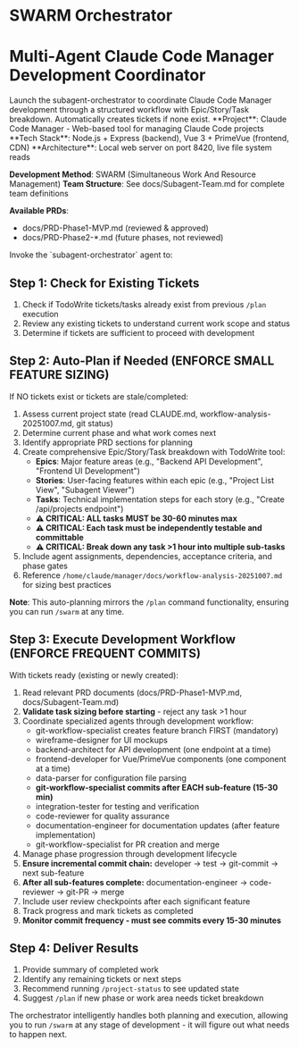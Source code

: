 # SWARM Orchestrator
# Multi-Agent Claude Code Manager Development Coordinator

<task>
Launch the subagent-orchestrator to coordinate Claude Code Manager development through a structured workflow with Epic/Story/Task breakdown. Automatically creates tickets if none exist.
</task>

<context>
**Project**: Claude Code Manager - Web-based tool for managing Claude Code projects
**Tech Stack**: Node.js + Express (backend), Vue 3 + PrimeVue (frontend, CDN)
**Architecture**: Local web server on port 8420, live file system reads

**Development Method**: SWARM (Simultaneous Work And Resource Management)
**Team Structure**: See docs/Subagent-Team.md for complete team definitions

**Available PRDs**:
- docs/PRD-Phase1-MVP.md (reviewed & approved)
- docs/PRD-Phase2-*.md (future phases, not reviewed)
</context>

<execution>
Invoke the `subagent-orchestrator` agent to:

## Step 1: Check for Existing Tickets
1. Check if TodoWrite tickets/tasks already exist from previous `/plan` execution
2. Review any existing tickets to understand current work scope and status
3. Determine if tickets are sufficient to proceed with development

## Step 2: Auto-Plan if Needed (ENFORCE SMALL FEATURE SIZING)
If NO tickets exist or tickets are stale/completed:
1. Assess current project state (read CLAUDE.md, workflow-analysis-20251007.md, git status)
2. Determine current phase and what work comes next
3. Identify appropriate PRD sections for planning
4. Create comprehensive Epic/Story/Task breakdown with TodoWrite tool:
   - **Epics**: Major feature areas (e.g., "Backend API Development", "Frontend UI Development")
   - **Stories**: User-facing features within each epic (e.g., "Project List View", "Subagent Viewer")
   - **Tasks**: Technical implementation steps for each story (e.g., "Create /api/projects endpoint")
   - **⚠️ CRITICAL: ALL tasks MUST be 30-60 minutes max**
   - **⚠️ CRITICAL: Each task must be independently testable and committable**
   - **⚠️ CRITICAL: Break down any task >1 hour into multiple sub-tasks**
5. Include agent assignments, dependencies, acceptance criteria, and phase gates
6. Reference `/home/claude/manager/docs/workflow-analysis-20251007.md` for sizing best practices

**Note**: This auto-planning mirrors the `/plan` command functionality, ensuring you can run `/swarm` at any time.

## Step 3: Execute Development Workflow (ENFORCE FREQUENT COMMITS)
With tickets ready (existing or newly created):
1. Read relevant PRD documents (docs/PRD-Phase1-MVP.md, docs/Subagent-Team.md)
2. **Validate task sizing before starting** - reject any task >1 hour
3. Coordinate specialized agents through development workflow:
   - git-workflow-specialist creates feature branch FIRST (mandatory)
   - wireframe-designer for UI mockups
   - backend-architect for API development (one endpoint at a time)
   - frontend-developer for Vue/PrimeVue components (one component at a time)
   - data-parser for configuration file parsing
   - **git-workflow-specialist commits after EACH sub-feature (15-30 min)**
   - integration-tester for testing and verification
   - code-reviewer for quality assurance
   - documentation-engineer for documentation updates (after feature implementation)
   - git-workflow-specialist for PR creation and merge
4. Manage phase progression through development lifecycle
5. **Ensure incremental commit chain:** developer → test → git-commit → next sub-feature
6. **After all sub-features complete:** documentation-engineer → code-reviewer → git-PR → merge
7. Include user review checkpoints after each significant feature
8. Track progress and mark tickets as completed
9. **Monitor commit frequency - must see commits every 15-30 minutes**

## Step 4: Deliver Results
1. Provide summary of completed work
2. Identify any remaining tickets or next steps
3. Recommend running `/project-status` to see updated state
4. Suggest `/plan` if new phase or work area needs ticket breakdown

The orchestrator intelligently handles both planning and execution, allowing you to run `/swarm` at any stage of development - it will figure out what needs to happen next.
</execution>
